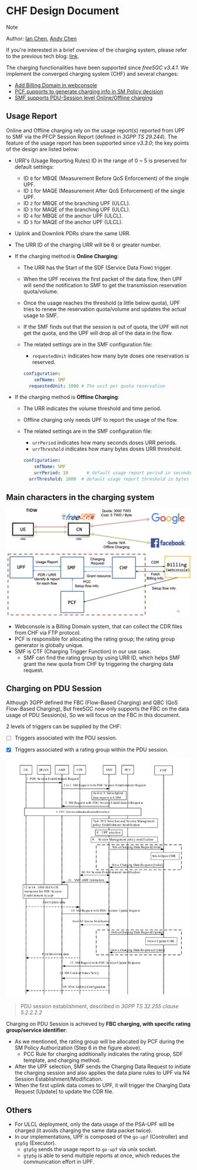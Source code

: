 # CHF Design Document

>[!NOTE]
> Author: [Ian Chen](https://www.linkedin.com/in/ian-chen-88b70b1aa/), [Andy Chen](https://www.linkedin.com/in/tsung-fang-chen-437a71191/)

If you're interested in a brief overview of the charging system, please refer to the previous tech blog: [link](https://free5gc.org/blog/20230913/20230913/).

The charging functionalities have been supported since *free5GC v3.4.1*.
We implement the converged charging system (CHF) and several changes:

- [Add Billing Domain in webconsole](https://github.com/free5gc/webconsole/pull/58)
- [PCF supports to generate charging info in SM Policy decision](https://github.com/free5gc/pcf/pull/12)
- [SMF supports PDU-Session level Online/Offline charging](https://github.com/free5gc/smf/pull/94)

## Usage Report

Online and Offline charging rely on the usage report(s) reported from UPF to SMF via the PFCP Session Report (defined in *3GPP TS 29.244*).
The feature of the usage report has been supported since *v3.3.0*; the key points of the design are listed below:

- URR's (Usage Reporting Rules) ID in the range of 0 ~ 5 is preserved for default settings:
    - ID `0` for MBQE (Measurement Before QoS Enforcement) of the single UPF.
    - ID `1` for MAQE (Measurement After QoS Enforcement) of the single UPF.
    - ID `2` for MBQE of the branching UPF (ULCL).
    - ID `3` for MAQE of the branching UPF (ULCL).
    - ID `4` for MBQE of the anchor UPF (ULCL).
    - ID `5` for MAQE of the anchor UPF (ULCL).
    
- Uplink and Downlink PDRs share the same URR.

- The URR ID of the charging URR will be 6 or greater number.

- If the charging method is **Online Charging**:
    - The URR has the Start of the SDF (Service Data Flow) trigger.
    
    - When the UPF receives the first packet of the data flow, then UPF will send the notification to SMF to get the transmission reservation quota/volume.
    
    - Once the usage reaches the threshold (a little below quota),  UPF tries to renew the reservation quota/volume and updates the actual usage to SMF. 
    
    - If the SMF finds out that the session is out of quota, the UPF will not get the quota, and the UPF will drop all of the data in the flow.
    
    - The related settings are in the SMF configuration file: 
    
        - ```requestedUnit``` indicates how many byte doses one reservation is reserved. 
    
        ```yaml
        configuration:
        	smfName: SMF
          requestedUnit: 1000 # The unit per quota reservation 
        ```
    
- If the charging method is **Offline Charging**:
    - The URR indicates the volume threshold and time period.
    - Offline charging only needs UPF to report the usage of the flow. 
    - The related settings are in the SMF configuration file: 
    
        - ```urrPeriod``` indicates how many seconds doses URR periods.
        -  ```urrThreshold``` indicates how many bytes doses URR threshold.
        
        ```yaml
        configuration:
        	smfName: SMF
        	urrPeriod: 10       # default usage report period in seconds
          urrThreshold: 1000  # default usage report threshold in bytes
        ```
## Main characters in the charging system

![Alt text](image.png)

- Webconsole is a Billing Domain system, that can collect the CDR files from CHF via FTP protocol.
- PCF is responsible for allocating the rating group; the rating group generator is globally unique.
- SMF is CTF (Charging Trigger Function) in our use case.
    - SMF can find the rating group by using URR ID, which helps SMF grant the new quota from CHF by triggering the charging data request.

## Charging on PDU Session

Although 3GPP defined the FBC (Flow-Based Charging) and QBC (QoS Flow-Based Charging),
But free5GC now only supports the FBC on the data usage of PDU Session(s), So we will focus on the FBC in this document.

2 levels of triggers can be supplied by the CHF:

- [ ] Triggers associated with the PDU session.
- [x] Triggers associated with a rating group within the PDU session.


![Alt text](image-1.png)
> PDU session establishment, described in *3GPP TS 32.255 clause 5.2.2.2.2*

Charging on PDU Session is achieved by **FBC charging, with specific rating group/service identifier**:

- As we mentioned, the rating group will be allocated by PCF during the SM Policy Authorization (Step 6 in the figure above).
    - PCC Rule for charging additionally indicates the rating group, SDF template, and charging method.
- After the UPF selection, SMF sends the Charging Data Request to initiate the charging session and also applies the data plane rules to UPF via N4 Session Establishment/Modification.
-  When the first uplink data comes to UPF, it will trigger the Charging Data Request [Update] to update the CDR file.

## Others

- For ULCL deployment, only the data usage of the PSA-UPF will be charged (it avoids charging the same data packet twice).
- In our implementations, UPF is composed of the `go-upf` (Controller) and `gtp5g` (Executor).
    - `gtp5g` sends the usage report to `go-upf` via unix socket.
    - `gtp5g` is able to send multiple reports at once, which reduces the communication effort in UPF.